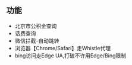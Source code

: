 ## 功能
- 北京市公积金查询
- 话费查询
- 微信拦截-自动跳转
- 浏览器【Chrome/Safari】走Whistle代理
- bing访问走Edge UA,打破不许用Edge/Bing限制
